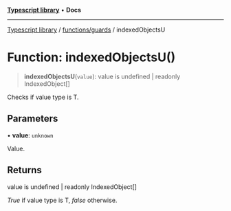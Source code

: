[**Typescript library**](../../../index.md) • **Docs**

***

[Typescript library](../../../modules.md) / [functions/guards](../index.md) / indexedObjectsU

# Function: indexedObjectsU()

> **indexedObjectsU**(`value`): value is undefined \| readonly IndexedObject\[\]

Checks if value type is T.

## Parameters

• **value**: `unknown`

Value.

## Returns

value is undefined \| readonly IndexedObject\[\]

_True_ if value type is T, _false_ otherwise.
